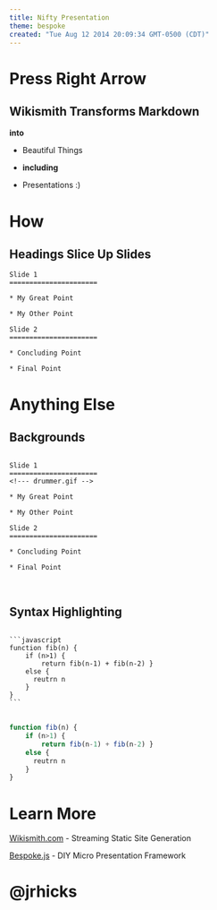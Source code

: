 ```yaml
---
title: Nifty Presentation
theme: bespoke
created: "Tue Aug 12 2014 20:09:34 GMT-0500 (CDT)"
---
```


Press Right Arrow
=========

Wikismith Transforms Markdown
-------------------

__into__

* Beautiful Things

* __including__

* Presentations :)

How
===

Headings Slice Up Slides
------------------------

```
Slide 1
======================

* My Great Point

* My Other Point

Slide 2
======================

* Concluding Point

* Final Point

```

Anything Else
=============

## Backgrounds
<!--- drummer.gif -->

<pre>
<code>
Slide 1
======================
&lt!--- drummer.gif -->

* My Great Point

* My Other Point

Slide 2
======================

* Concluding Point

* Final Point

</code>
</pre>


## Syntax Highlighting

<pre>
<code>
```javascript
function fib(n) {
    if (n>1) {
        return fib(n-1) + fib(n-2) }
    else {
      reutrn n
    }
}
```
</code>
</pre>

```javascript
function fib(n) {
    if (n>1) {
        return fib(n-1) + fib(n-2) }
    else {
      reutrn n
    }
}
```

Learn More
==========

[Wikismith.com](http://wikismith.com) - Streaming Static Site Generation

[Bespoke.js](http://markdalgleish.com/presentations/bespoke.js/) - DIY Micro Presentation Framework


@jrhicks
========
